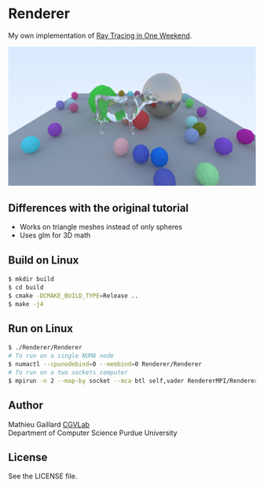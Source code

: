 # Renderer
My own implementation of [Ray Tracing in One Weekend](https://raytracing.github.io/books/RayTracingInOneWeekend.html).

![Screenshot](screenshots/scene_spheres_cow.png "Screenshot of the Ray Tracer")

## Differences with the original tutorial
* Works on triangle meshes instead of only spheres
* Uses glm for 3D math

## Build on Linux
```bash
$ mkdir build
$ cd build
$ cmake -DCMAKE_BUILD_TYPE=Release ..
$ make -j4
```

## Run on Linux
```bash
$ ./Renderer/Renderer
# To run on a single NUMA node
$ numactl --cpunodebind=0 --membind=0 Renderer/Renderer
# To run on a two sockets computer
$ mpirun -n 2 --map-by socket --mca btl self,vader RendererMPI/RendererMPI
```

## Author
Mathieu Gaillard
[CGVLab](https://www.cs.purdue.edu/cgvlab/www/)  
Department of Computer Science
Purdue University

## License
See the LICENSE file.
